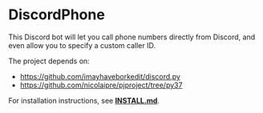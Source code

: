
# DiscordPhone
This Discord bot will let you call phone numbers directly from Discord, and even allow you to specify a custom caller ID.

The project depends on:
- https://github.com/imayhaveborkedit/discord.py
- https://github.com/nicolaipre/pjproject/tree/py37

For installation instructions, see [**INSTALL.md**](https://github.com/nicolaipre/DiscordPhone/blob/master/INSTALL.md).
